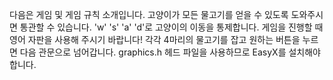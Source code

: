 다음은 게임 및 게임 규칙 소개입니다.
고양이가 모든 물고기를 얻을 수 있도록 도와주시면 통관할 수 있습니다.
'w' 's' 'a' 'd'로 고양이의 이동을 통제합니다.
게임을 진행할 때 영어 자판을 사용해 주시기 바랍니다!
각각 4마리의 물고기를 잡고 원하는 버튼을 누르면 다음 관문으로 넘어갑니다.
graphics.h 헤드 파일을 사용하므로 EasyX를 설치해야 합니다.
